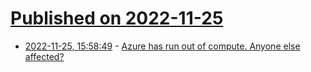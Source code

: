 # [Published on 2022-11-25](index.md)

* [2022-11-25, 15:58:49](https://news.ycombinator.com/item?id=33743567) - [Azure has run out of compute. Anyone else affected?](https://news.ycombinator.com/item?id=33743567)
